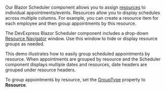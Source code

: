 Our Blazor Scheduler component allows you to assign [resources](https://docs.devexpress.com/Blazor/DevExpress.Blazor.DxScheduler#resources) to individual appointments/events. Resources allow you to display schedules across multiple columns. For example, you can create a resource item for each employee and then group appointments by this resource.

The DevExpress Blazor Scheduler component includes a drop-down [Resource Navigator](https://docs.devexpress.com/Blazor/DevExpress.Blazor.DxScheduler.ResourceNavigatorVisible) window. Use this window to hide or display resource groups as needed.

This demo illustrates how to easily group scheduled appointments by resource. When appointments are grouped by resource and the Scheduler component displays multiple dates and resources, date headers are grouped under resource headers.

To group appointments by resource, set the [GroupType](https://docs.devexpress.com/Blazor/DevExpress.Blazor.DxScheduler.GroupType) property to **Resource**.
